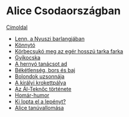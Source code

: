 # Alice Csodaországban

[Címoldal](cimoldal.md)

- [Lenn, a Nyuszi barlangjában](nyuszi.md)
- [Könnytó](konnyto.md)
- [Körbecsukó meg az egér hosszú tarka farka](tarka-farka.md)
- [Gyíkocska]()
- [A hernyó tanácsot ad]()
- [Békétlenség, bors és baj]()
- [Bolondok uzsonnája]()
- [A királyi krokettpálya]()
- [Az Ál-Teknőc története]()
- [Homár-humor]()
- [Ki lopta el a lepényt?]()
- [Alice tanúvallomása]()

